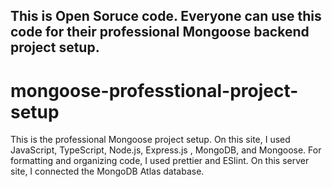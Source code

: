 ## This is Open Soruce code. Everyone can use this code for their professional Mongoose backend project setup.
# mongoose-professtional-project-setup
This is the professional Mongoose project setup. On this site, I used JavaScript, TypeScript, Node.js, Express.js , MongoDB, and Mongoose. For formatting and organizing code, I used prettier and ESlint. On this server site, I connected the MongoDB Atlas database.
